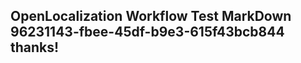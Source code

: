 <properties
ms.topic="hero-topic1"
ms.test1="hero-topic"
ms.test2="test"/>

## OpenLocalization Workflow Test MarkDown 96231143-fbee-45df-b9e3-615f43bcb844 thanks!
